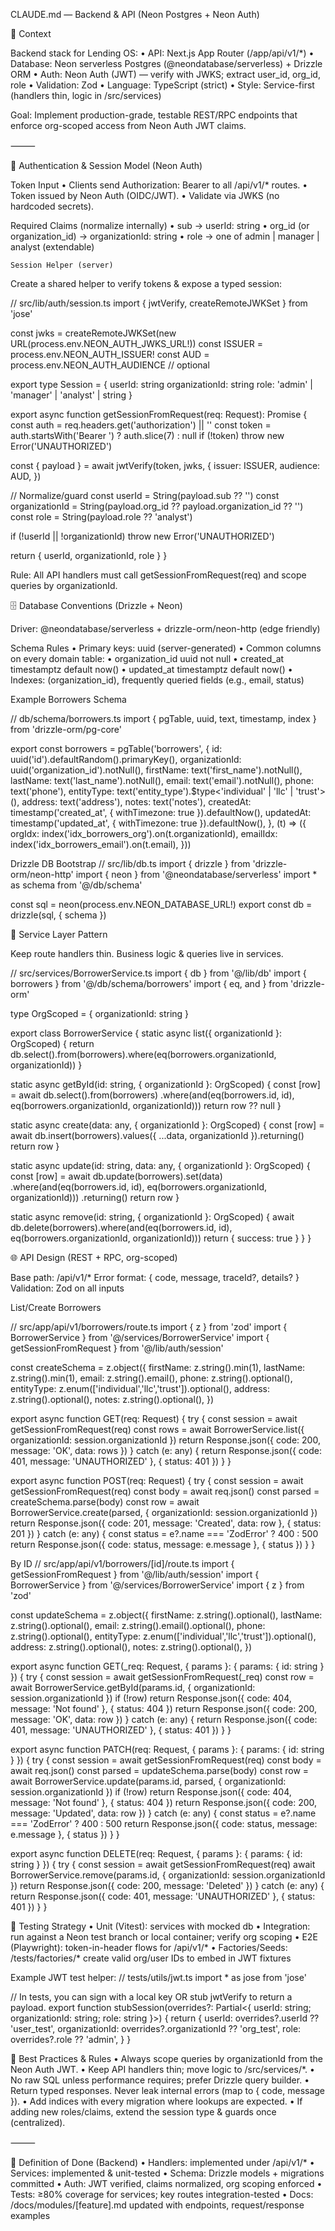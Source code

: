CLAUDE.md — Backend & API (Neon Postgres + Neon Auth)

🧭 Context

Backend stack for Lending OS:
	•	API: Next.js App Router (/app/api/v1/*)
	•	Database: Neon serverless Postgres (@neondatabase/serverless) + Drizzle ORM
	•	Auth: Neon Auth (JWT) — verify with JWKS; extract user_id, org_id, role
	•	Validation: Zod
	•	Language: TypeScript (strict)
	•	Style: Service-first (handlers thin, logic in /src/services)

Goal: Implement production-grade, testable REST/RPC endpoints that enforce org-scoped access from Neon Auth JWT claims.

⸻

🔐 Authentication & Session Model (Neon Auth)

Token Input
	•	Clients send Authorization: Bearer <JWT> to all /api/v1/* routes.
	•	Token issued by Neon Auth (OIDC/JWT).
	•	Validate via JWKS (no hardcoded secrets).

Required Claims (normalize internally)
	•	sub → userId: string
	•	org_id (or organization_id) → organizationId: string
	•	role → one of admin | manager | analyst (extendable)

    Session Helper (server)

Create a shared helper to verify tokens & expose a typed session:

// src/lib/auth/session.ts
import { jwtVerify, createRemoteJWKSet } from 'jose'

const jwks = createRemoteJWKSet(new URL(process.env.NEON_AUTH_JWKS_URL!))
const ISSUER = process.env.NEON_AUTH_ISSUER!
const AUD = process.env.NEON_AUTH_AUDIENCE // optional

export type Session = {
  userId: string
  organizationId: string
  role: 'admin' | 'manager' | 'analyst' | string
}

export async function getSessionFromRequest(req: Request): Promise<Session> {
  const auth = req.headers.get('authorization') || ''
  const token = auth.startsWith('Bearer ') ? auth.slice(7) : null
  if (!token) throw new Error('UNAUTHORIZED')

  const { payload } = await jwtVerify(token, jwks, {
    issuer: ISSUER,
    audience: AUD,
  })

  // Normalize/guard
  const userId = String(payload.sub ?? '')
  const organizationId = String(payload.org_id ?? payload.organization_id ?? '')
  const role = String(payload.role ?? 'analyst')

  if (!userId || !organizationId) throw new Error('UNAUTHORIZED')

  return { userId, organizationId, role }
}

Rule: All API handlers must call getSessionFromRequest(req) and scope queries by organizationId.

🗄️ Database Conventions (Drizzle + Neon)

Driver: @neondatabase/serverless + drizzle-orm/neon-http (edge friendly)

Schema Rules
	•	Primary keys: uuid (server-generated)
	•	Common columns on every domain table:
	•	organization_id uuid not null
	•	created_at timestamptz default now()
	•	updated_at timestamptz default now()
	•	Indexes: (organization_id), frequently queried fields (e.g., email, status)

Example Borrowers Schema

// db/schema/borrowers.ts
import { pgTable, uuid, text, timestamp, index } from 'drizzle-orm/pg-core'

export const borrowers = pgTable('borrowers', {
  id: uuid('id').defaultRandom().primaryKey(),
  organizationId: uuid('organization_id').notNull(),
  firstName: text('first_name').notNull(),
  lastName: text('last_name').notNull(),
  email: text('email').notNull(),
  phone: text('phone'),
  entityType: text('entity_type').$type<'individual' | 'llc' | 'trust'>(),
  address: text('address'),
  notes: text('notes'),
  createdAt: timestamp('created_at', { withTimezone: true }).defaultNow(),
  updatedAt: timestamp('updated_at', { withTimezone: true }).defaultNow(),
}, (t) => ({
  orgIdx: index('idx_borrowers_org').on(t.organizationId),
  emailIdx: index('idx_borrowers_email').on(t.email),
}))

Drizzle DB Bootstrap
// src/lib/db.ts
import { drizzle } from 'drizzle-orm/neon-http'
import { neon } from '@neondatabase/serverless'
import * as schema from '@/db/schema'

const sql = neon(process.env.NEON_DATABASE_URL!)
export const db = drizzle(sql, { schema })

🧱 Service Layer Pattern

Keep route handlers thin. Business logic & queries live in services.

// src/services/BorrowerService.ts
import { db } from '@/lib/db'
import { borrowers } from '@/db/schema/borrowers'
import { eq, and } from 'drizzle-orm'

type OrgScoped = { organizationId: string }

export class BorrowerService {
  static async list({ organizationId }: OrgScoped) {
    return db.select().from(borrowers).where(eq(borrowers.organizationId, organizationId))
  }

  static async getById(id: string, { organizationId }: OrgScoped) {
    const [row] = await db.select().from(borrowers)
      .where(and(eq(borrowers.id, id), eq(borrowers.organizationId, organizationId)))
    return row ?? null
  }

  static async create(data: any, { organizationId }: OrgScoped) {
    const [row] = await db.insert(borrowers).values({ ...data, organizationId }).returning()
    return row
  }

  static async update(id: string, data: any, { organizationId }: OrgScoped) {
    const [row] = await db.update(borrowers).set(data)
      .where(and(eq(borrowers.id, id), eq(borrowers.organizationId, organizationId)))
      .returning()
    return row
  }

  static async remove(id: string, { organizationId }: OrgScoped) {
    await db.delete(borrowers).where(and(eq(borrowers.id, id), eq(borrowers.organizationId, organizationId)))
    return { success: true }
  }
}

🌐 API Design (REST + RPC, org-scoped)

Base path: /api/v1/*
Error format: { code, message, traceId?, details? }
Validation: Zod on all inputs

List/Create Borrowers

// src/app/api/v1/borrowers/route.ts
import { z } from 'zod'
import { BorrowerService } from '@/services/BorrowerService'
import { getSessionFromRequest } from '@/lib/auth/session'

const createSchema = z.object({
  firstName: z.string().min(1),
  lastName: z.string().min(1),
  email: z.string().email(),
  phone: z.string().optional(),
  entityType: z.enum(['individual','llc','trust']).optional(),
  address: z.string().optional(),
  notes: z.string().optional(),
})

export async function GET(req: Request) {
  try {
    const session = await getSessionFromRequest(req)
    const rows = await BorrowerService.list({ organizationId: session.organizationId })
    return Response.json({ code: 200, message: 'OK', data: rows })
  } catch (e: any) {
    return Response.json({ code: 401, message: 'UNAUTHORIZED' }, { status: 401 })
  }
}

export async function POST(req: Request) {
  try {
    const session = await getSessionFromRequest(req)
    const body = await req.json()
    const parsed = createSchema.parse(body)
    const row = await BorrowerService.create(parsed, { organizationId: session.organizationId })
    return Response.json({ code: 201, message: 'Created', data: row }, { status: 201 })
  } catch (e: any) {
    const status = e?.name === 'ZodError' ? 400 : 500
    return Response.json({ code: status, message: e.message }, { status })
  }
}

By ID
// src/app/api/v1/borrowers/[id]/route.ts
import { getSessionFromRequest } from '@/lib/auth/session'
import { BorrowerService } from '@/services/BorrowerService'
import { z } from 'zod'

const updateSchema = z.object({
  firstName: z.string().optional(),
  lastName: z.string().optional(),
  email: z.string().email().optional(),
  phone: z.string().optional(),
  entityType: z.enum(['individual','llc','trust']).optional(),
  address: z.string().optional(),
  notes: z.string().optional(),
})

export async function GET(_req: Request, { params }: { params: { id: string } }) {
  try {
    const session = await getSessionFromRequest(_req)
    const row = await BorrowerService.getById(params.id, { organizationId: session.organizationId })
    if (!row) return Response.json({ code: 404, message: 'Not found' }, { status: 404 })
    return Response.json({ code: 200, message: 'OK', data: row })
  } catch (e: any) {
    return Response.json({ code: 401, message: 'UNAUTHORIZED' }, { status: 401 })
  }
}

export async function PATCH(req: Request, { params }: { params: { id: string } }) {
  try {
    const session = await getSessionFromRequest(req)
    const body = await req.json()
    const parsed = updateSchema.parse(body)
    const row = await BorrowerService.update(params.id, parsed, { organizationId: session.organizationId })
    if (!row) return Response.json({ code: 404, message: 'Not found' }, { status: 404 })
    return Response.json({ code: 200, message: 'Updated', data: row })
  } catch (e: any) {
    const status = e?.name === 'ZodError' ? 400 : 500
    return Response.json({ code: status, message: e.message }, { status })
  }
}

export async function DELETE(req: Request, { params }: { params: { id: string } }) {
  try {
    const session = await getSessionFromRequest(req)
    await BorrowerService.remove(params.id, { organizationId: session.organizationId })
    return Response.json({ code: 200, message: 'Deleted' })
  } catch (e: any) {
    return Response.json({ code: 401, message: 'UNAUTHORIZED' }, { status: 401 })
  }
}

🧪 Testing Strategy
	•	Unit (Vitest): services with mocked db
	•	Integration: run against a Neon test branch or local container; verify org scoping
	•	E2E (Playwright): token-in-header flows for /api/v1/*
	•	Factories/Seeds: /tests/factories/* create valid org/user IDs to embed in JWT fixtures

Example JWT test helper:
// tests/utils/jwt.ts
import * as jose from 'jose'

// In tests, you can sign with a local key OR stub jwtVerify to return a payload.
export function stubSession(overrides?: Partial<{ userId: string; organizationId: string; role: string }>) {
  return {
    userId: overrides?.userId ?? 'user_test',
    organizationId: overrides?.organizationId ?? 'org_test',
    role: overrides?.role ?? 'admin',
  }
}

🧩 Best Practices & Rules
	•	Always scope queries by organizationId from the Neon Auth JWT.
	•	Keep API handlers thin; move logic to /src/services/*.
	•	No raw SQL unless performance requires; prefer Drizzle query builder.
	•	Return typed responses. Never leak internal errors (map to { code, message }).
	•	Add indices with every migration where lookups are expected.
	•	If adding new roles/claims, extend the session type & guards once (centralized).

⸻

🚦 Definition of Done (Backend)
	•	Handlers: implemented under /api/v1/*
	•	Services: implemented & unit-tested
	•	Schema: Drizzle models + migrations committed
	•	Auth: JWT verified, claims normalized, org scoping enforced
	•	Tests: ≥80% coverage for services; key routes integration-tested
	•	Docs: /docs/modules/[feature].md updated with endpoints, request/response examples